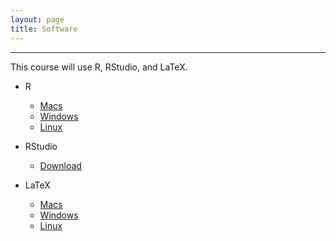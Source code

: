 ```yaml
---
layout: page
title: Software
---
```


---

This course will use R, RStudio, and LaTeX.

- R 
  - [Macs](https://cran.r-project.org/bin/macosx/)
  - [Windows](https://cran.r-project.org/bin/windows/base/)
  - [Linux](https://cran.r-project.org/bin/linux/)

- RStudio
  - [Download](https://www.rstudio.com/products/rstudio/download/)

- LaTeX
  - [Macs](https://www.tug.org/mactex/mactex-download.html)
  - [Windows](http://miktex.org/download)
  - [Linux](https://www.tug.org/texlive/)
